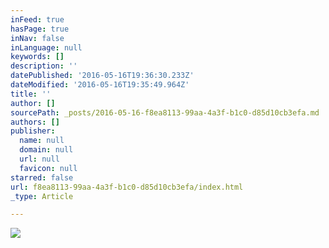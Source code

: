 ```yaml
---
inFeed: true
hasPage: true
inNav: false
inLanguage: null
keywords: []
description: ''
datePublished: '2016-05-16T19:36:30.233Z'
dateModified: '2016-05-16T19:35:49.964Z'
title: ''
author: []
sourcePath: _posts/2016-05-16-f8ea8113-99aa-4a3f-b1c0-d85d10cb3efa.md
authors: []
publisher:
  name: null
  domain: null
  url: null
  favicon: null
starred: false
url: f8ea8113-99aa-4a3f-b1c0-d85d10cb3efa/index.html
_type: Article

---
```

![](https://the-grid-user-content.s3-us-west-2.amazonaws.com/ed7f52be-ae03-4b39-81e1-c19310d3efe0.jpg)